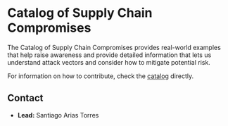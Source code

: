 # Catalog of Supply Chain Compromises

The Catalog of Supply Chain Compromises provides real-world examples that help raise awareness and provide detailed information that lets us understand attack vectors and consider how to mitigate potential risk.

For information on how to contribute, check the [catalog](./compromises/) directly.

## Contact

- **Lead:** Santiago Arias Torres
